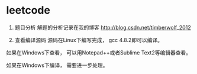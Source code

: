 leetcode
========

1. 题目分析
解题的分析记录在我的博客 http://blog.csdn.net/timberwolf_2012

2. 查看编译源码
源码在Linux下编写完成， gcc 4.8.2即可以编译。

如果在Windows下查看， 可以用Notepad++或者Sublime Text2等编辑器查看。

如果在Windows下编译， 需要进一步处理。
